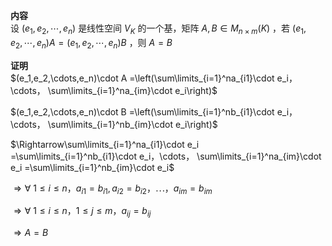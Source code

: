 **内容**  
设 $(e_1,e_2,\cdots,e_n)$ 是线性空间 $V_K$ 的一个基，矩阵 $A,B\in M_{n\times m}(K)$ ，若 $(e_1,e_2,\cdots,e_n)A=(e_1,e_2,\cdots,e_n)B$ ，则 $A=B$   
  
**证明**  
 $(e_1,e_2,\cdots,e_n)\cdot A  
=\left(\sum\limits_{i=1}^na_{i1}\cdot e_i，\cdots，  
\sum\limits_{i=1}^na_{im}\cdot e_i\right)$   
  
 $(e_1,e_2,\cdots,e_n)\cdot B  
=\left(\sum\limits_{i=1}^nb_{i1}\cdot e_i，\cdots，  
\sum\limits_{i=1}^nb_{im}\cdot e_i\right)$   
  
 $\Rightarrow\sum\limits_{i=1}^na_{i1}\cdot e_i  
=\sum\limits_{i=1}^nb_{i1}\cdot e_i，\cdots，  
\sum\limits_{i=1}^na_{im}\cdot e_i  
=\sum\limits_{i=1}^nb_{im}\cdot e_i$   
  
 $\Rightarrow\forall\ 1\le i\le n，a_{i1}=b_{i1}, a_{i2}=b_{i2}，  
\cdots，a_{im}=b_{im}$   
  
 $\Rightarrow\forall\ 1\le i\le n，1\le j\le m，  
a_{ij}=b_{ij}$   
  
 $\Rightarrow A=B$   
